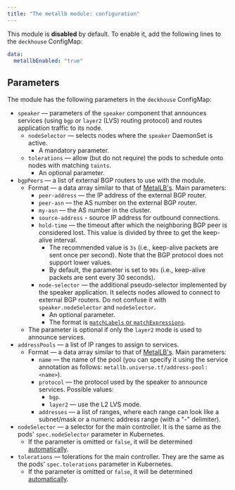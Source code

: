```yaml
---
title: "The metallb module: configuration"
---
```



This module is **disabled** by default. To enable it, add the following lines to the `deckhouse` ConfigMap:

```yaml
data:
  metallbEnabled: "true"
```

## Parameters

The module has the following parameters in the `deckhouse` ConfigMap:

* `speaker` — parameters of the `speaker` component that announces services (using `bgp` or `layer2` (LVS) routing protocol) and routes application traffic to its node.
  * `nodeSelector` — selects nodes where the `speaker` DaemonSet is active.
    * A mandatory parameter.
  * `tolerations` — allow (but do not require) the pods to schedule onto nodes with matching `taints`.
    * An optional parameter.
* `bgpPeers` — a list of external BGP routers to use with the module.
  * Format — a data array similar to that of [MetalLB's](https://metallb.universe.tf/configuration/#bgp-configuration). Main parameters:
    * `peer-address` — the IP address of the external BGP router.
    * `peer-asn` — the AS number on the external BGP router.
    * `my-asn` — the AS number in the cluster.
    * `source-address` - source IP address for outbound connections.
    * `hold-time` — the timeout after which the neighboring BGP peer is considered lost. This value is divided by three to get the keep-alive interval.
      * The recommended value is `3s` (i.e., keep-alive packets are sent once per second). Note that the BGP protocol does not support lower values.
      * By default, the parameter is set to `90s` (i.e., keep-alive packets are sent every 30 seconds).
    * `node-selector` — the additional pseudo-selector implemented by the speaker application. It selects nodes allowed to connect to external BGP routers. Do not confuse it with `speaker.nodeSelector` and  `nodeSelector`.
      * An optional parameter.
      * The format is [`matchLabels` or `matchExpressions`](https://kubernetes.io/docs/concepts/overview/working-with-objects/labels/#resources-that-support-set-based-requirements).
  * The parameter is optional if only the `layer2` mode is used to announce services.
* `addressPools` — a list of IP ranges to assign to services.
  * Format — a data array similar to that of [MetalLB's](https://metallb.universe.tf/configuration/#advanced-address-pool-configuration). Main parameters:
    * `name` — the name of the pool (you can specify it using the service annotation as follows: `metallb.universe.tf/address-pool: <name>`).
    * `protocol` —  the protocol used by the speaker to announce services. Possible values:
      * `bgp`.
      * `layer2` — use the L2 LVS mode.
    * `addresses` — a list of ranges, where each range can look like a subnet/mask or a numeric address range (with a "-" delimiter).
* `nodeSelector` — a selector for the main controller. It is the same as the pods' `spec.nodeSelector` parameter in Kubernetes.
  * If the parameter is omitted or `false`, it will be determined [automatically](../../#advanced-scheduling).
* `tolerations` — tolerations for the main controller. They are the same as the pods' `spec.tolerations` parameter in Kubernetes.
  * If the parameter is omitted or `false`, it will be determined [automatically](../../#advanced-scheduling).
